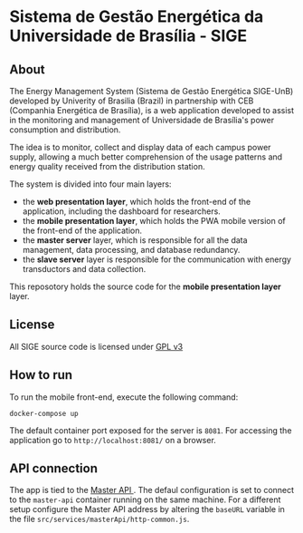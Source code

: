# Sistema de Gestão Energética da Universidade de Brasília - SIGE

## About

The Energy Management System (Sistema de Gestão Energética SIGE-UnB) developed by Univerity of Brasilia (Brazil) in partnership with CEB (Companhia Energética de Brasília), is a web application developed to assist in the monitoring and management of Universidade de Brasília's power consumption and distribution.

The idea is to monitor, collect and display data of each campus power supply, allowing a much better comprehension of the usage patterns and energy quality received from the distribution station.

The system is divided into four main layers:

- the **web presentation layer**, which holds the front-end of the application, including the dashboard for researchers.
- the **mobile presentation layer**, which holds the PWA mobile version of the front-end of the application.
- the **master server** layer, which is responsible for all the data management, data processing, and database redundancy.
- the **slave server** layer is responsible for the communication with energy transductors and data collection.

This reposotory holds the source code for the **mobile presentation layer** layer.

## License

All SIGE source code is licensed under [GPL v3](https://gitlab.com/lappis-unb/projects/SMI/smi-front/-/blob/development/LICENSE)

## How to run
To run the mobile front-end, execute the following command:

```
docker-compose up
```
The default container port exposed for the server is `8081`. For accessing the application go to `http://localhost:8081/` on a browser.

##  API connection
The app is tied to the [Master API ](https://gitlab.com/lappis-unb/projects/SMI/smi-master). 
The defaul configuration is set to connect to the `master-api` container running on the same machine. 
For a different setup configure the Master API address by altering the `baseURL` variable in the file  `src/services/masterApi/http-common.js`. 
